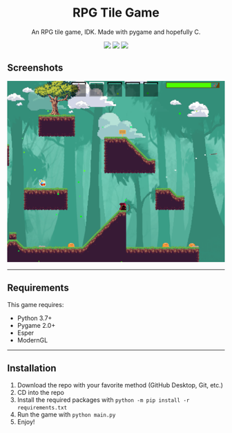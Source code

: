 <div align="center">
  <h1>RPG Tile Game</h1>
  
  <p>An RPG tile game, IDK. Made with pygame and hopefully C.</p>
  
  <img src="https://img.shields.io/github/license/SSS-Says-Snek/rpg-tile-game?style=flat&label=License">
  <img src="https://img.shields.io/github/repo-size/SSS-Says-Snek/rpg-tile-game?style=flat&label=Game%20Size">
  <img src="https://img.shields.io/tokei/lines/github/SSS-Says-Snek/rpg-tile-game?style=fla&label=Lines of Code">
</div>

## Screenshots

![Screenshot 1](screenshots/ss_1.png)

---
## Requirements

This game requires:
- Python 3.7+
- Pygame 2.0+
- Esper
- ModernGL

---
## Installation

1. Download the repo with your favorite method (GitHub Desktop, Git, etc.)
2. CD into the repo
3. Install the required packages with `python -m pip install -r requirements.txt`
4. Run the game with `python main.py`
5. Enjoy!